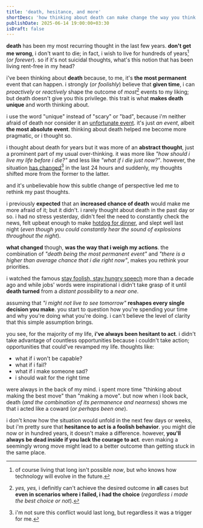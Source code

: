 ```yaml
---
title: 'death, hesitance, and more'
shortDesc: 'how thinking about death can make change the way you think'
publishDate: 2025-06-14 19:00:00+03:30
isDraft: false
---
```


**death** has been my most recurring thought in the last few years.
**don't get me wrong**, i don't want to die; in fact, i wish to live for hundreds of years[^1] (_or forever_). so if it's
not suicidal thoughts, what's this notion that has been living rent-free in my head?

i've been thinking about **death** because, to me, it's **the most permanent** event that can
happen. i strongly (_or foolishly_) believe that **given time**, i can _proactively_ or _reactively_ shape the outcome of _most_[^2] events
to my liking; but death doesn't give you this privilege. this trait is what **makes death unique** and worth thinking about.

i use the word "unique" instead of "scary" or "bad", because i'm neither afraid of death nor consider it an [unfortunate
event](https://rintintin.colorado.edu/~vancecd/phil150/Nagel.pdf). it's just _an event_, albeit **the most absolute event**.
thinking about death helped me become more pragmatic, or i thought so.

i thought about death for years but it was more of an **abstract thought**, just a prominent part of my usual over-thinking.
it was more like _"how should i live my life before i die?"_ and less like _"what if i die just now?"_.
however, the situation [has changed](https://www.cnn.com/world/live-news/israel-iran-strikes-news-06-14-25)[^3] in the last 24 hours and suddenly,
my thoughts shifted more from the former to the latter.

and it's unbelievable how this subtle change of perspective led me to rethink my past thoughts.

i previously **expected** that an **increased chance of death** would make me more afraid of it; but it didn't. i rarely thought
about death in the past day or so. i had no stress yesterday, didn't feel the need to constantly check the news, felt upbeat enough to make
[hotdog for dinner](https://alireza.es/notes/favorite-hotdog), and slept well last night (_even though you could constantly hear the sound of explosions throughout the night_).

**what changed** though, **was the way that i weigh my actions**. the combination of _"death being the most permanent event"_ and _"there
is a higher than average chance that i die right now"_, makes you rethink your priorities.

i watched the famous [stay foolish, stay hungry speech](https://stevejobsarchive.com/exhibits/stay-hungry-stay-foolish)
more than a decade ago and while jobs' words were inspirational i didn't take grasp of it until **death turned** from a _distant
possibility_ to a _near one_.

assuming that _"i might not live to see tomorrow"_ **reshapes every single decision you make**. you start to question how
you're spending your time and why you're doing what you're doing. i can't believe the level of clarity that this simple
assumption brings.

you see, for the majority of my life, **i've always been hesitant to act**. i didn't take advantage of countless opportunities
because i couldn't take action; opportunities that could've revamped my life. thoughts like:

- what if i won't be capable?
- what if i fail?
- what if i make someone sad?
- i should wait for the right time

were always in the back of my mind. i spent more time "thinking about making the best move" than "making a move". but now when
i look back, death (_and the combination of its permanence and nearness_) shows me that i acted like a coward (_or perhaps been one_).

i don't know how the situation would unfold in the next few days or weeks, but i'm pretty sure that **hesitance to act is a
foolish behavior**. you might die now or in hundred years, it doesn't make a difference. however, **you'll always be dead inside
if you lack the courage to act**. even making a seemingly wrong move might lead to a better outcome than getting stuck in the same place.

[^1]: of course living that long isn't possible _now_, but who knows how technology will evolve in the future.
[^2]:
    _yes, yes,_ i definitly can't achieve the desired outcome in **all** cases but **even in scenarios where i failed, i had the
    choice** (_regardless i made the best choice or not_).

[^3]: i'm not sure this conflict would last long, but regardless it was a trigger for me.
